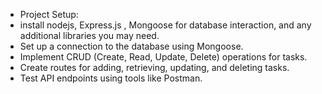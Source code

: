 * Project Setup:
* install nodejs, Express.js , Mongoose for database interaction, and any additional libraries you may need.
* Set up a connection to the database using Mongoose.
* Implement CRUD (Create, Read, Update, Delete) operations for tasks.
* Create routes for adding, retrieving, updating, and deleting tasks.
* Test API endpoints using tools like Postman.
